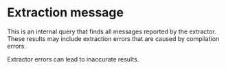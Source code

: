 # Extraction message
This is an internal query that finds all messages reported by the extractor. These results may include extraction errors that are caused by compilation errors.

Extractor errors can lead to inaccurate results.

